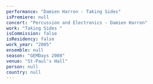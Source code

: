 ```yaml
---
performance: "Damien Harron - Taking Sides"
isPremiere: null
concert: "Percussion and Electronics - Damien Harron"
work: "Taking Sides "
isCommission: false
isResidency: false
work_year: "2005"
ensemble: null
season: "GEMDays 2008"
venue: "St-Paul's Hall"
person: null
country: null
---
```


